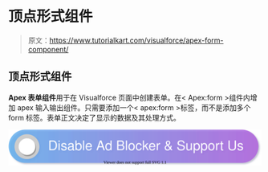 # 顶点形式组件

> 原文：<https://www.tutorialkart.com/visualforce/apex-form-component/>

## 顶点形式组件

**Apex 表单组件**用于在 Visualforce 页面中创建表单。在< Apex:form >组件内增加 apex 输入输出组件。只需要添加一个< apex:form >标签，而不是添加多个 form 标签。表单正文决定了显示的数据及其处理方式。

[![](img/925da31b32d6bc3827932f6c8afb11bb.png)](https://www.tutorialkart.com/)